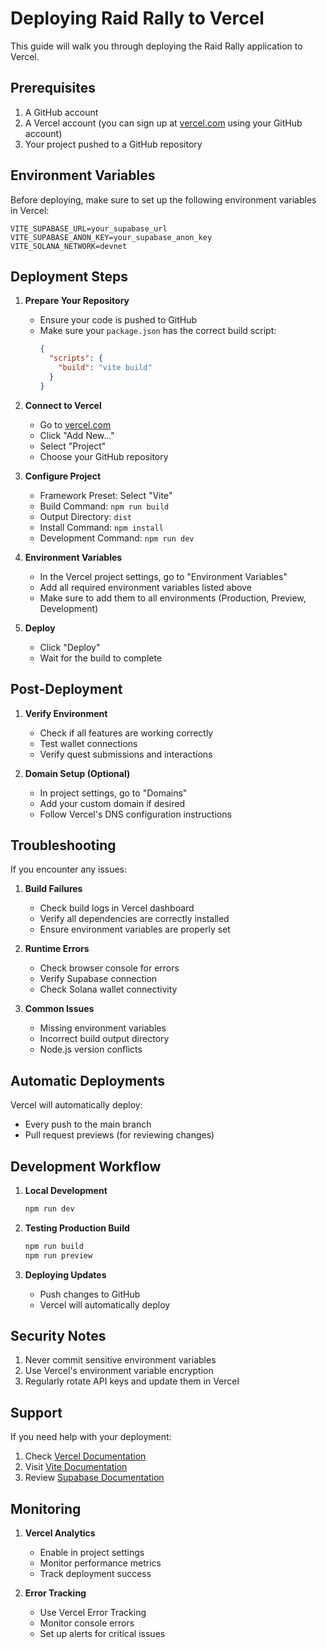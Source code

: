 # Deploying Raid Rally to Vercel

This guide will walk you through deploying the Raid Rally application to Vercel.

## Prerequisites

1. A GitHub account
2. A Vercel account (you can sign up at [vercel.com](https://vercel.com) using your GitHub account)
3. Your project pushed to a GitHub repository

## Environment Variables

Before deploying, make sure to set up the following environment variables in Vercel:

```env
VITE_SUPABASE_URL=your_supabase_url
VITE_SUPABASE_ANON_KEY=your_supabase_anon_key
VITE_SOLANA_NETWORK=devnet
```

## Deployment Steps

1. **Prepare Your Repository**
   - Ensure your code is pushed to GitHub
   - Make sure your `package.json` has the correct build script:
     ```json
     {
       "scripts": {
         "build": "vite build"
       }
     }
     ```

2. **Connect to Vercel**
   - Go to [vercel.com](https://vercel.com)
   - Click "Add New..."
   - Select "Project"
   - Choose your GitHub repository

3. **Configure Project**
   - Framework Preset: Select "Vite"
   - Build Command: `npm run build`
   - Output Directory: `dist`
   - Install Command: `npm install`
   - Development Command: `npm run dev`

4. **Environment Variables**
   - In the Vercel project settings, go to "Environment Variables"
   - Add all required environment variables listed above
   - Make sure to add them to all environments (Production, Preview, Development)

5. **Deploy**
   - Click "Deploy"
   - Wait for the build to complete

## Post-Deployment

1. **Verify Environment**
   - Check if all features are working correctly
   - Test wallet connections
   - Verify quest submissions and interactions

2. **Domain Setup (Optional)**
   - In project settings, go to "Domains"
   - Add your custom domain if desired
   - Follow Vercel's DNS configuration instructions

## Troubleshooting

If you encounter any issues:

1. **Build Failures**
   - Check build logs in Vercel dashboard
   - Verify all dependencies are correctly installed
   - Ensure environment variables are properly set

2. **Runtime Errors**
   - Check browser console for errors
   - Verify Supabase connection
   - Check Solana wallet connectivity

3. **Common Issues**
   - Missing environment variables
   - Incorrect build output directory
   - Node.js version conflicts

## Automatic Deployments

Vercel will automatically deploy:
- Every push to the main branch
- Pull request previews (for reviewing changes)

## Development Workflow

1. **Local Development**
   ```bash
   npm run dev
   ```

2. **Testing Production Build**
   ```bash
   npm run build
   npm run preview
   ```

3. **Deploying Updates**
   - Push changes to GitHub
   - Vercel will automatically deploy

## Security Notes

1. Never commit sensitive environment variables
2. Use Vercel's environment variable encryption
3. Regularly rotate API keys and update them in Vercel

## Support

If you need help with your deployment:
1. Check [Vercel Documentation](https://vercel.com/docs)
2. Visit [Vite Documentation](https://vitejs.dev/guide/)
3. Review [Supabase Documentation](https://supabase.io/docs)

## Monitoring

1. **Vercel Analytics**
   - Enable in project settings
   - Monitor performance metrics
   - Track deployment success

2. **Error Tracking**
   - Use Vercel Error Tracking
   - Monitor console errors
   - Set up alerts for critical issues
